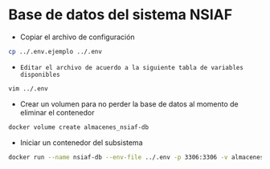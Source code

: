 # Base de datos del sistema NSIAF

* Copiar el archivo de configuración

```sh
cp ../.env.ejemplo ../.env
```

* `Editar el archivo de acuerdo a la siguiente tabla de variables disponibles`

```sh
vim ../.env
```

* Crear un volumen para no perder la base de datos al momento de eliminar el contenedor

```sh
docker volume create almacenes_nsiaf-db
```

* Iniciar un contenedor del subsistema

```sh
docker run --name nsiaf-db --env-file ../.env -p 3306:3306 -v almacenes_nsiaf-db:/var/lib/mysql -d mysql:5.5
```
